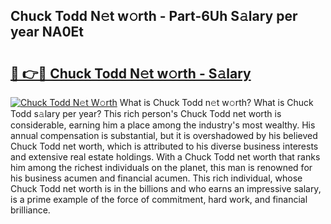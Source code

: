 ## Chuck Todd N𝚎t w𝚘rth - Part-6Uh S𝚊lary per year NA0Et

# <h2><a href="http://gc1vqw.nevu.top/?p=Chuck+Todd">🔗 👉🔴 Chuck Todd N𝚎t w𝚘rth - S𝚊lary</a></h2>

[![Chuck Todd N𝚎t W𝚘rth](https://i.imgur.com/Oavwk0R.jpeg)](http://gc1vqw.nevu.top/?p=Chuck+Todd)
What is Chuck Todd n𝚎t w𝚘rth? What is Chuck Todd s𝚊lary per year?
This rich person's Chuck Todd net worth is considerable, earning him a place among the industry's most wealthy. His annual compensation is substantial, but it is overshadowed by his believed Chuck Todd net worth, which is attributed to his diverse business interests and extensive real estate holdings. With a Chuck Todd net worth that ranks him among the richest individuals on the planet, this man is renowned for his business acumen and financial acumen. This rich individual, whose Chuck Todd net worth is in the billions and who earns an impressive salary, is a prime example of the force of commitment, hard work, and financial brilliance.
